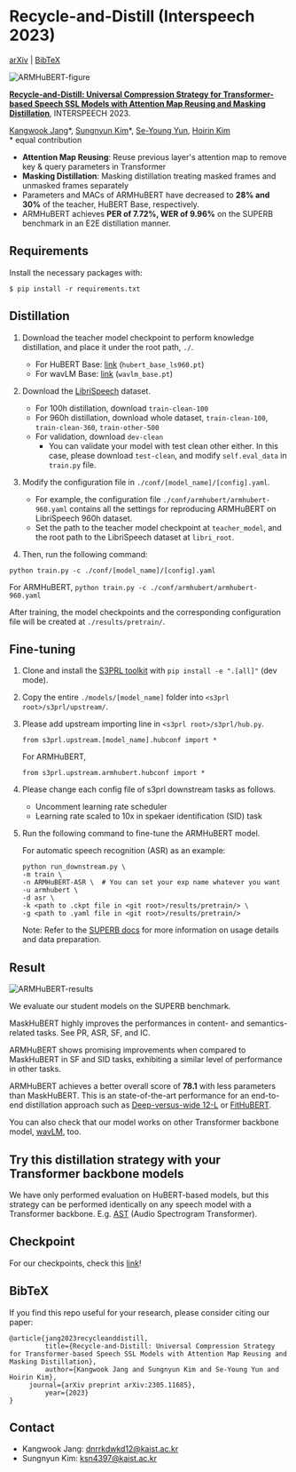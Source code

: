 # Recycle-and-Distill (Interspeech 2023)
[arXiv](https://arxiv.org/abs/2305.11685) | [BibTeX](#bibtex)

![ARMHuBERT-figure](https://github.com/sausage-333/SSL-Distillation/assets/54805233/2fca535e-014e-40c0-81b9-6d7dd22fc19a)

[**Recycle-and-Distill: Universal Compression Strategy for Transformer-based
Speech SSL Models with Attention Map Reusing and Masking Distillation**]("~"), INTERSPEECH 2023.

[Kangwook Jang](https://github.com/sausage-333)\*,
[Sungnyun Kim](https://github.com/sungnyun)\*,
[Se-Young Yun](https://fbsqkd.github.io), [Hoirin Kim](https://scholar.google.com/citations?user=naLHjOsAAAAJ&hl=en)<br/>
\* equal contribution

- **Attention Map Reusing**: Reuse previous layer's attention map to remove key & query parameters in Transformer
- **Masking Distillation**: Masking distillation treating masked frames and unmasked frames separately
- Parameters and MACs of ARMHuBERT have decreased to **28% and 30%** of the teacher, HuBERT Base, respectively.
- ARMHuBERT achieves **PER of 7.72%, WER of 9.96%** on the SUPERB benchmark in an E2E distillation manner.


## Requirements
Install the necessary packages with: 
```
$ pip install -r requirements.txt
```


## Distillation
1. Download the teacher model checkpoint to perform knowledge distillation, and place it under the root path, `./`.

	+ For HuBERT Base: [link](https://github.com/facebookresearch/fairseq/tree/main/examples/hubert) (`hubert_base_ls960.pt`)
	+ For wavLM Base: [link](https://huggingface.co/s3prl/converted_ckpts/tree/main) (`wavlm_base.pt`)

2. Download the [LibriSpeech](https://www.openslr.org/12) dataset.

	+ For 100h distillation, download `train-clean-100`
	+ For 960h distillation, download whole dataset, `train-clean-100`, `train-clean-360`, `train-other-500`
	+ For validation, download `dev-clean`
		+ You can validate your model with test clean other either. In this case, please download `test-clean`, and modify `self.eval_data` in `train.py` file.

3. Modify the configuration file in `./conf/[model_name]/[config].yaml`.    
	+ For example, the configuration file `./conf/armhubert/armhubert-960.yaml` contains all the settings for reproducing ARMHuBERT on LibriSpeech 960h dataset.	
	+ Set the path to the teacher model checkpoint at `teacher_model`, and the root path to the LibriSpeech dataset at `libri_root`. 

4. Then, run the following command:
```
python train.py -c ./conf/[model_name]/[config].yaml
```

For ARMHuBERT,
	```
	python train.py -c ./conf/armhubert/armhubert-960.yaml
	```

After training, the model checkpoints and the corresponding configuration file will be created at `./results/pretrain/`.


## Fine-tuning
1. Clone and install the [S3PRL toolkit](https://github.com/s3prl/s3prl) with ```pip install -e ".[all]"``` (dev mode).

2. Copy the entire `./models/[model_name]` folder into `<s3prl root>/s3prl/upstream/`.

3. Please add upstream importing line in `<s3prl root>/s3prl/hub.py`.
	
	```
	from s3prl.upstream.[model_name].hubconf import *
	```
	For ARMHuBERT,
	```
	from s3prl.upstream.armhubert.hubconf import *
	```

4. Please change each config file of s3prl downstream tasks as follows.
	+ Uncomment learning rate scheduler
	+ Learning rate scaled to 10x in spekaer identification (SID) task

5. Run the following command to fine-tune the ARMHuBERT model.

	For automatic speech recognition (ASR) as an example:
	```
	python run_downstream.py \
	-m train \
	-n ARMHuBERT-ASR \  # You can set your exp name whatever you want
	-u armhubert \
	-d asr \
	-k <path to .ckpt file in <git root>/results/pretrain/> \
	-g <path to .yaml file in <git root>/results/pretrain/>
	```
	Note: Refer to the [SUPERB docs](https://github.com/s3prl/s3prl/blob/master/s3prl/downstream/docs/superb.md) for more information on usage details and data preparation.

## Result

![ARMHuBERT-results](https://github.com/sausage-333/SSL-Distillation/assets/54805233/5c76394c-82d0-4515-afd1-8dd4c022a793)

We evaluate our student models on the SUPERB benchmark.

MaskHuBERT highly improves the performances in content- and semantics-related tasks. See PR, ASR, SF, and IC.

ARMHuBERT shows promising improvements when compared to MaskHuBERT in SF and SID tasks, exhibiting a similar level of performance in other tasks.

ARMHuBERT achieves a better overall score of **78.1** with less parameters than MaskHuBERT.
This is an state-of-the-art performance for an end-to-end distillation approach such as [Deep-versus-wide 12-L](https://arxiv.org/abs/2207.06867?context=eess.AS) or [FitHuBERT](https://arxiv.org/abs/2207.00555).

You can also check that our model works on other Transformer backbone model, [wavLM](https://arxiv.org/abs/2110.13900), too.

## Try this distillation strategy with your Transformer backbone models
We have only performed evaluation on HuBERT-based models, but this strategy can be performed identically on any speech model with a Transformer backbone. E.g. [AST](https://arxiv.org/abs/2104.01778) (Audio Spectrogram Transformer).


## Checkpoint
For our checkpoints, check this [link](https://kaistackr-my.sharepoint.com/:f:/g/personal/dnrrkdwkd12_kaist_ac_kr/EpL0YsQg__RJlmsq__Y4UZIBtXuORYXLyAhUX3bK69e8DA?e=EAIEWP)!

## BibTeX
If you find this repo useful for your research, please consider citing our paper:
```
@article{jang2023recycleanddistill,
         title={Recycle-and-Distill: Universal Compression Strategy for Transformer-based Speech SSL Models with Attention Map Reusing and Masking Distillation}, 
         author={Kangwook Jang and Sungnyun Kim and Se-Young Yun and Hoirin Kim},
	 journal={arXiv preprint arXiv:2305.11685},
         year={2023}
}
```

## Contact
- Kangwook Jang: dnrrkdwkd12@kaist.ac.kr
- Sungnyun Kim: ksn4397@kaist.ac.kr
